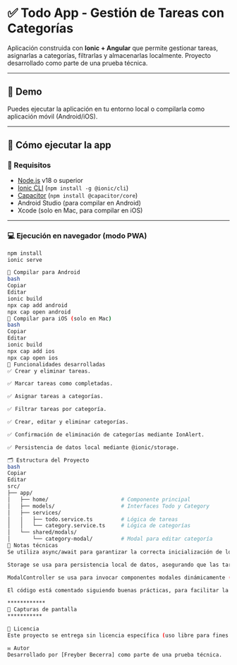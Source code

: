 # ✅ Todo App - Gestión de Tareas con Categorías

Aplicación construida con **Ionic + Angular** que permite gestionar tareas, asignarlas a categorías, filtrarlas y almacenarlas localmente. Proyecto desarrollado como parte de una prueba técnica.

---

## 📱 Demo

Puedes ejecutar la aplicación en tu entorno local o compilarla como aplicación móvil (Android/iOS).

---

## 🚀 Cómo ejecutar la app

### 🔧 Requisitos

- [Node.js](https://nodejs.org/) v18 o superior
- [Ionic CLI](https://ionicframework.com/docs/cli) (`npm install -g @ionic/cli`)
- [Capacitor](https://capacitorjs.com/) (`npm install @capacitor/core`)
- Android Studio (para compilar en Android)
- Xcode (solo en Mac, para compilar en iOS)

---

### 💻 Ejecución en navegador (modo PWA)

```bash
npm install
ionic serve

📲 Compilar para Android
bash
Copiar
Editar
ionic build
npx cap add android
npx cap open android
🍎 Compilar para iOS (solo en Mac)
bash
Copiar
Editar
ionic build
npx cap add ios
npx cap open ios
🧩 Funcionalidades desarrolladas
✅ Crear y eliminar tareas.

✅ Marcar tareas como completadas.

✅ Asignar tareas a categorías.

✅ Filtrar tareas por categoría.

✅ Crear, editar y eliminar categorías.

✅ Confirmación de eliminación de categorías mediante IonAlert.

✅ Persistencia de datos local mediante @ionic/storage.

🗂️ Estructura del Proyecto
bash
Copiar
Editar
src/
├── app/
│   ├── home/                       # Componente principal
│   ├── models/                     # Interfaces Todo y Category
│   ├── services/
│   │   ├── todo.service.ts         # Lógica de tareas
│   │   └── category.service.ts     # Lógica de categorías
│   └── shared/modals/
│       └── category-modal/         # Modal para editar categoría
🧠 Notas técnicas
Se utiliza async/await para garantizar la correcta inicialización de los servicios antes de acceder a los datos.

Storage se usa para persistencia local de datos, asegurando que las tareas y categorías se mantengan entre sesiones.

ModalController se usa para invocar componentes modales dinámicamente (como la edición de categoría).

El código está comentado siguiendo buenas prácticas, para facilitar la comprensión y el mantenimiento.

************
📸 Capturas de pantalla
***********

📄 Licencia
Este proyecto se entrega sin licencia específica (uso libre para fines educativos y de evaluación técnica).

✉️ Autor
Desarrollado por [Freyber Becerra] como parte de una prueba técnica.
